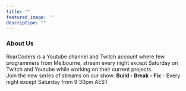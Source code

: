 ```yaml
---
title: ""
featured_image: ''
description: ""
---
```


### About Us
RoarCoders is a Youtube channel and Twitch account where few programmers from Melbourne, stream every night except Saturday on Twitch and Youtube while working on their current projects.<br>
Join the new series of streams on our show:
**Build - Break - Fix** - Every night except Saturday from 9:30pm AEST